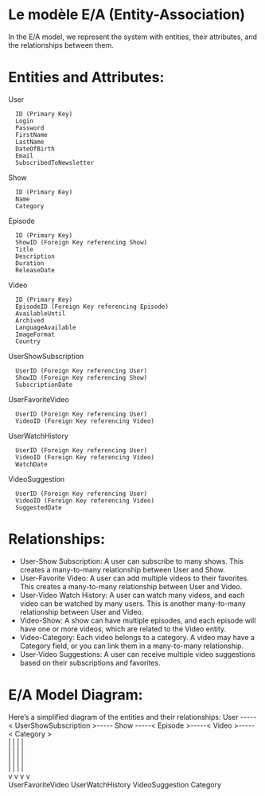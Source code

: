 # Le modèle E/A (Entity-Association)
In the E/A model, we represent the system with entities, their attributes, 
and the relationships between them.

# Entities and Attributes:
  User
  
      ID (Primary Key)  
      Login
      Password
      FirstName
      LastName
      DateOfBirth
      Email
      SubscribedToNewsletter
    
  Show

      ID (Primary Key)
      Name
      Category

  Episode
  
      ID (Primary Key)
      ShowID (Foreign Key referencing Show)
      Title
      Description
      Duration
      ReleaseDate

  Video
  
      ID (Primary Key)
      EpisodeID (Foreign Key referencing Episode)
      AvailableUntil
      Archived
      LanguageAvailable
      ImageFormat
      Country

  UserShowSubscription
  
      UserID (Foreign Key referencing User)
      ShowID (Foreign Key referencing Show)
      SubscriptionDate

  UserFavoriteVideo
  
      UserID (Foreign Key referencing User)
      VideoID (Foreign Key referencing Video)

  UserWatchHistory
  
      UserID (Foreign Key referencing User)
      VideoID (Foreign Key referencing Video)
      WatchDate

  VideoSuggestion
  
      UserID (Foreign Key referencing User)
      VideoID (Foreign Key referencing Video)
      SuggestedDate

# Relationships:
  - User-Show Subscription: A user can subscribe to many shows. This creates a many-to-many relationship between User and Show.
  - User-Favorite Video: A user can add multiple videos to their favorites. This creates a many-to-many relationship between User and Video.
  - User-Video Watch History: A user can watch many videos, and each video can be watched by many users. This is another many-to-many relationship between User and Video.
  - Video-Show: A show can have multiple episodes, and each episode will have one or more videos, which are related to the Video entity.
  - Video-Category: Each video belongs to a category. A video may have a Category field, or you can link them in a many-to-many relationship.
  - User-Video Suggestions: A user can receive multiple video suggestions based on their subscriptions and favorites.

# E/A Model Diagram:
  Here’s a simplified diagram of the entities and their relationships:
  User -----< UserShowSubscription >----- Show -----< Episode >-----< Video >-----< Category >  
    |                                    |                             |                     |  
    |                                    |                             |                     |  
    |                                    |                             |                     |  
    |                                    |                             |                     |  
    v                                    v                             v                     v  
  UserFavoriteVideo               UserWatchHistory               VideoSuggestion         Category  

